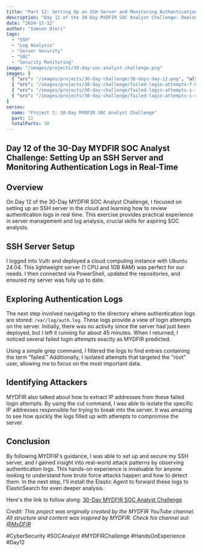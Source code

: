 ```yaml
---
title: "Part 12: Setting Up an SSH Server and Monitoring Authentication Logs in Real-Time"
description: "Day 12 of the 30-Day MYDFIR SOC Analyst Challenge: Deploying a cloud server and analyzing real-time authentication logs to detect brute force attempts."
date: "2024-11-12"
author: "Samson Otori"
tags:
  - "SSH"
  - "Log Analysis"
  - "Server Security"
  - "SOC"
  - "Security Monitoring"
image: "/images/projects/30-day-soc-analyst-challenge.png"
images: [
  { "src": "/images/projects/30-day-challenge/30-days-day-12.png", "alt": "30 Days MYDFIR SOC Analyst Challenge Day 12" },
  { "src": "/images/projects/30-day-challenge/failed-login-attempts-f-9-10-11.png", "alt": "Failed Login Attempts Filtered by Date" },
  { "src": "/images/projects/30-day-challenge/failed-login-attempts-i-failed.png", "alt": "Failed Login Attempts Filtered by 'failed' Keyword" },
  { "src": "/images/projects/30-day-challenge/failed-login-attempts-i-root.png", "alt": "Failed Login Attempts Targeting Root User" }
]
series:
  name: "Project 3: 30-Day MYDFIR SOC Analyst Challenge"
  part: 12
  totalParts: 30
---
```


## Day 12 of the 30-Day MYDFIR SOC Analyst Challenge: Setting Up an SSH Server and Monitoring Authentication Logs in Real-Time

## Overview

On Day 12 of the 30-Day MYDFIR SOC Analyst Challenge, I focused on setting up an SSH server in the cloud and learning how to review authentication logs in real time. This exercise provides practical experience in server management and log analysis, crucial skills for aspiring SOC analysts.

## SSH Server Setup

I logged into Vultr and deployed a cloud computing instance with Ubuntu 24.04. This lightweight server (1 CPU and 1GB RAM) was perfect for our needs. I then connected via PowerShell, updated the repositories, and ensured my server was fully up to date.

## Exploring Authentication Logs

The next step involved navigating to the directory where authentication logs are stored: `/var/log/auth.log`. These logs provide a view of login attempts on the server. Initially, there was no activity since the server had just been deployed, but I left it running for about 45 minutes. When I returned, I noticed several failed login attempts exactly as MYDFIR predicted.

Using a simple grep command, I filtered the logs to find entries containing the term "failed." Additionally, I isolated attempts that targeted the "root" user, allowing me to focus on the most important data.

## Identifying Attackers

MYDFIR also talked about how to extract IP addresses from these failed login attempts. By using the cut command, I was able to isolate the specific IP addresses responsible for trying to break into the server. It was amazing to see how quickly the logs filled up with attempts to compromise the server.

## Conclusion

By following MYDFIR's guidance, I was able to set up and secure my SSH server, and I gained insight into real-world attack patterns by observing authentication logs. This hands-on experience is invaluable for anyone looking to understand how brute force attacks happen and how to detect them. In the next step, I'll install the Elastic Agent to forward these logs to ElasticSearch for even deeper analysis.

Here's the link to follow along: [30-Day MYDFIR SOC Analyst Challenge](https://www.youtube.com/watch?v=qsMhmXIqWfc&list=PLG6KGSNK4PuBWmX9NykU0wnWamjxdKhDJ&index=39)

*Credit: This project was originally created by the MYDFIR YouTube channel. All structure and content was inspired by MYDFIR. Check his channel out: [@MyDFIR](https://www.youtube.com/@MyDFIR)*

#CyberSecurity #SOCAnalyst #MYDFIRChallenge #HandsOnExperience #Day12 